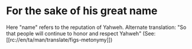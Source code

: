 # For the sake of his great name

Here "name" refers to the reputation of Yahweh. Alternate translation: "So that people will continue to honor and respect Yahweh" (See: [[rc://en/ta/man/translate/figs-metonymy]])

